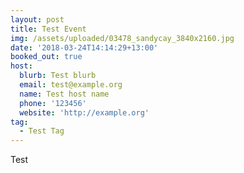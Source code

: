 ```yaml
---
layout: post
title: Test Event
img: /assets/uploaded/03478_sandycay_3840x2160.jpg
date: '2018-03-24T14:14:29+13:00'
booked_out: true
host:
  blurb: Test blurb
  email: test@example.org
  name: Test host name
  phone: '123456'
  website: 'http://example.org'
tag:
  - Test Tag
---
```

Test
